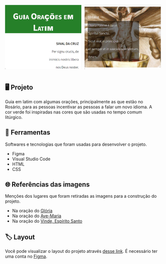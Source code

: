 <div style="display: flex">
  <img style="margin-right: 10px" src=".github/tela_inicial.png" alt="" width="50%">
  <img src=".github/segunda_parte.png" alt="" width="50%">
</div>
<br>

## 🖥️ Projeto

Guia em latim com algumas orações, principalmente as que estão no Rosário, para as pessoas incentivar as pessoas a falar um novo idioma. A cor verde foi inspiradas nas cores que são usadas no tempo comum litúrgico.

## 🚀 Ferramentas

Softwares e tecnologias que foram usadas para desenvolver o projeto.

- Figma
- Visual Studio Code
- HTML
- CSS

## 🌐 Referências das imagens

Menções dos lugares que foram retiradas as imagens para a construção do projeto.

- Na oração do [Glória](https://soundcloud.com/tiago-sartori-199548932/solenidade-do-santissimo-corpo-e-sangue-de-cristo-quinta-feira)
- Na oração do [Ave-Maria](https://salvaimerainha.org.br/nossa-senhora-de-fatima/)
- Na oração do [Vinde, Espírito Santo](https://formacao.cancaonova.com/espiritualidade/espirito-santo/o-poder-da-acao-transformadora-espirito-santo/)

## 🏷️ Layout

Você pode visualizar o layout do projeto através [desse link](https://www.figma.com/file/vdQ1htU8hlHYB2OF9rkqdh/Ora%C3%A7%C3%B5es-em-Latim?type=design&node-id=0%3A1&mode=design&t=1aBv3DE0eEzlvTrb-1). É necessário ter uma conta no [Figma](https://www.figma.com).
